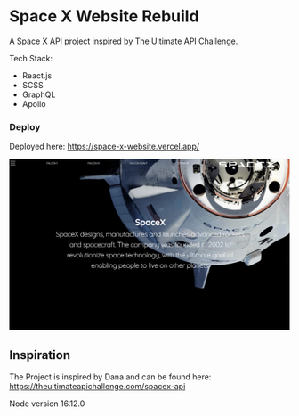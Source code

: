 # Space X Website Rebuild

A Space X API project inspired by The Ultimate API Challenge.

Tech Stack:

- React.js
- SCSS
- GraphQL
- Apollo

### Deploy

Deployed here: https://space-x-website.vercel.app/

![The Main Page](space-x-website/src/styles/assets/space-x-project.png?raw=true)

## Inspiration

The Project is inspired by Dana and can be found here: https://theultimateapichallenge.com/spacex-api

Node version 16.12.0
